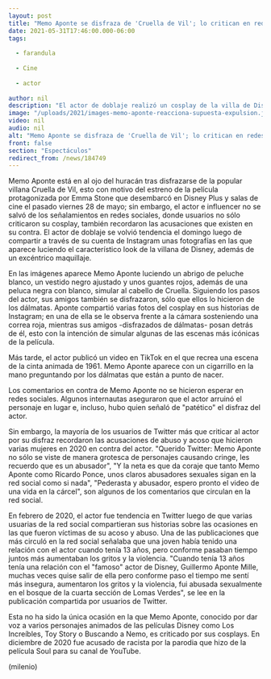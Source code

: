 ```yaml
---
layout: post
title: "Memo Aponte se disfraza de 'Cruella de Vil'; lo critican en redes por ésta razón"
date: 2021-05-31T17:46:00.000-06:00
tags:
  
  - farandula
  
  - Cine
  
  - actor
  
author: nil
description: "El actor de doblaje realizó un cosplay de la villa de Disney que le ganó las críticas de los internautas, quienes también recordaron las acusaciones de abuso y acoso que existen en su contra. "
image: "/uploads/2021/images-memo-aponte-reacciona-supuesta-expulsion.jpg"
video: nil
audio: nil
alt: "Memo Aponte se disfraza de 'Cruella de Vil'; lo critican en redes por ésta razón"
front: false
section: "Espectáculos"
redirect_from: /news/184749
---
```


Memo Aponte está en al ojo del huracán tras disfrazarse de la popular villana Cruella de Vil, esto con motivo del estreno de la película protagonizada por Emma Stone que desembarcó en Disney Plus y salas de cine el pasado viernes 28 de mayo; sin embargo, el actor e influencer no se salvó de los señalamientos en redes sociales, donde usuarios no sólo criticaron su cosplay, también recordaron las acusaciones que existen en su contra. El actor de doblaje se volvió tendencia el domingo luego de compartir a través de su cuenta de Instagram unas fotografías en las que aparece luciendo el característico look de la villana de Disney, además de un excéntrico maquillaje.  

En las imágenes aparece Memo Aponte luciendo un abrigo de peluche blanco, un vestido negro ajustado y unos guantes rojos, además de una peluca negra con blanco, simular al cabello de Cruella. Siguiendo los pasos del actor, sus amigos también se disfrazaron, sólo que ellos lo hicieron de los dálmatas.  Aponte compartió varias fotos del cosplay en sus historias de Instagram; en una de ella se le observa frente a la cámara sosteniendo una correa roja, mientras sus amigos -disfrazados de dálmatas- posan detrás de él, esto con la intención de simular algunas de las escenas más icónicas de la película.   

Más tarde, el actor publicó un video en TikTok en el que recrea una escena de la cinta animada de 1961. Memo Aponte aparece con un cigarrillo en la mano preguntando por los dálmatas que están a punto de nacer.  

Los comentarios en contra de Memo Aponte no se hicieron esperar en redes sociales. Algunos internautas aseguraron que el actor arruinó el personaje en lugar e, incluso, hubo quien señaló de "patético" el disfraz del actor.  

Sin embargo, la mayoría de los usuarios de Twitter más que criticar al actor por su disfraz recordaron las acusaciones de abuso y acoso que hicieron varias mujeres en 2020 en contra del actor.  "Querido Twitter: Memo Aponte no sólo se viste de manera grotesca de personajes causando cringe, les recuerdo que es un abusador", "Y la neta es que da coraje que tanto Memo Aponte como Ricardo Ponce, unos claros abusadores sexuales sigan en la red social como si nada", "Pederasta y abusador, espero pronto el video de una vida en la cárcel", son algunos de los comentarios que circulan en la red social. 

En febrero de 2020, el actor fue tendencia en Twitter luego de que varias usuarias de la red social compartieran sus historias sobre las ocasiones en las que fueron víctimas de su acoso y abuso. Una de las publicaciones que más circuló en la red social señalaba que una joven había tenido una relación con el actor cuando tenía 13 años, pero conforme pasaban tiempo juntos más aumentaban los gritos y la violencia. 
"Cuando tenía 13 años tenía una relación con el "famoso" actor de Disney, Guillermo Aponte Mille, muchas veces quise salir de ella pero conforme paso el tiempo me sentí más insegura, aumentaron los gritos y la violencia, fui abusada sexualmente en el bosque de la cuarta sección de Lomas Verdes", se lee en la publicación compartida por usuarios de Twitter.  

Esta no ha sido la única ocasión en la que Memo Aponte, conocido por dar voz a varios personajes animados de las películas Disney como Los Increíbles, Toy Story o Buscando a Nemo, es criticado por sus cosplays. En diciembre de 2020 fue acusado de racista por la parodia que hizo de la película Soul para su canal de YouTube. 

(milenio)